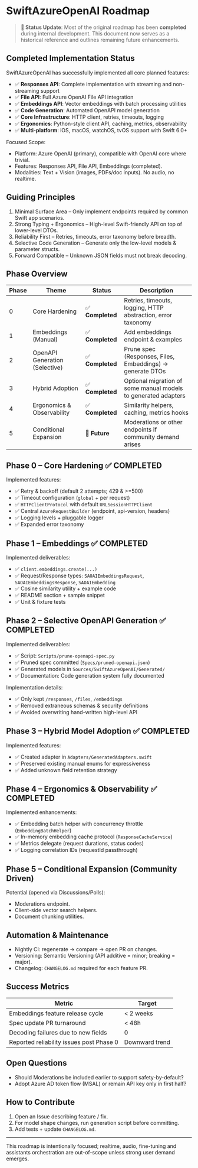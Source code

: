 # SwiftAzureOpenAI Roadmap

> **🎉 Status Update**: Most of the original roadmap has been **completed** during internal development. This document now serves as a historical reference and outlines remaining future enhancements.

## Completed Implementation Status

SwiftAzureOpenAI has successfully implemented all core planned features:

- ✅ **Responses API**: Complete implementation with streaming and non-streaming support
- ✅ **File API**: Full Azure OpenAI File API integration
- ✅ **Embeddings API**: Vector embeddings with batch processing utilities
- ✅ **Code Generation**: Automated OpenAPI model generation
- ✅ **Core Infrastructure**: HTTP client, retries, timeouts, logging
- ✅ **Ergonomics**: Python-style client API, caching, metrics, observability
- ✅ **Multi-platform**: iOS, macOS, watchOS, tvOS support with Swift 6.0+

Focused Scope:
- Platform: Azure OpenAI (primary), compatible with OpenAI core where trivial.
- Features: Responses API, File API, Embeddings (completed).
- Modalities: Text + Vision (images, PDFs/doc inputs). No audio, no realtime.

## Guiding Principles
1. Minimal Surface Area – Only implement endpoints required by common Swift app scenarios.
2. Strong Typing + Ergonomics – High-level Swift-friendly API on top of lower-level DTOs.
3. Reliability First – Retries, timeouts, error taxonomy before breadth.
4. Selective Code Generation – Generate only the low-level models & parameter structs.
5. Forward Compatible – Unknown JSON fields must not break decoding.

## Phase Overview

| Phase | Theme | Status | Description |
|-------|-------|--------|-------------|
| 0 | Core Hardening | ✅ **Completed** | Retries, timeouts, logging, HTTP abstraction, error taxonomy |
| 1 | Embeddings (Manual) | ✅ **Completed** | Add embeddings endpoint & examples |
| 2 | OpenAPI Generation (Selective) | ✅ **Completed** | Prune spec (Responses, Files, Embeddings) → generate DTOs |
| 3 | Hybrid Adoption | ✅ **Completed** | Optional migration of some manual models to generated adapters |
| 4 | Ergonomics & Observability | ✅ **Completed** | Similarity helpers, caching, metrics hooks |
| 5 | Conditional Expansion | 🔄 **Future** | Moderations or other endpoints if community demand arises |

## Phase 0 – Core Hardening ✅ **COMPLETED**
Implemented features:
- ✅ Retry & backoff (default 2 attempts; 429 & >=500)
- ✅ Timeout configuration (`global` + per request)
- ✅ `HTTPClientProtocol` with default `URLSessionHTTPClient`
- ✅ Central `AzureRequestBuilder` (endpoint, api-version, headers)
- ✅ Logging levels + pluggable logger
- ✅ Expanded error taxonomy

## Phase 1 – Embeddings ✅ **COMPLETED**
Implemented deliverables:
- ✅ `client.embeddings.create(...)`
- ✅ Request/Response types: `SAOAIEmbeddingsRequest`, `SAOAIEmbeddingsResponse`, `SAOAIEmbedding`
- ✅ Cosine similarity utility + example code
- ✅ README section + sample snippet
- ✅ Unit & fixture tests

## Phase 2 – Selective OpenAPI Generation ✅ **COMPLETED**
Implemented deliverables:
- ✅ Script: `Scripts/prune-openapi-spec.py`
- ✅ Pruned spec committed (`Specs/pruned-openapi.json`)
- ✅ Generated models in `Sources/SwiftAzureOpenAI/Generated/`
- ✅ Documentation: Code generation system fully documented

Implementation details:
- ✅ Only kept `/responses`, `/files`, `/embeddings`
- ✅ Removed extraneous schemas & security definitions
- ✅ Avoided overwriting hand-written high-level API

## Phase 3 – Hybrid Model Adoption ✅ **COMPLETED**
Implemented features:
- ✅ Created adapter in `Adapters/GeneratedAdapters.swift`
- ✅ Preserved existing manual enums for expressiveness
- ✅ Added unknown field retention strategy

## Phase 4 – Ergonomics & Observability ✅ **COMPLETED**
Implemented enhancements:
- ✅ Embedding batch helper with concurrency throttle (`EmbeddingBatchHelper`)
- ✅ In-memory embedding cache protocol (`ResponseCacheService`)
- ✅ Metrics delegate (request durations, status codes)
- ✅ Logging correlation IDs (requestId passthrough)

## Phase 5 – Conditional Expansion (Community Driven)
Potential (opened via Discussions/Polls):
- Moderations endpoint.
- Client-side vector search helpers.
- Document chunking utilities.

## Automation & Maintenance
- Nightly CI: regenerate → compare → open PR on changes.
- Versioning: Semantic Versioning (API additive = minor; breaking = major).
- Changelog: `CHANGELOG.md` required for each feature PR.

## Success Metrics
| Metric | Target |
|--------|--------|
| Embeddings feature release cycle | < 2 weeks |
| Spec update PR turnaround | < 48h |
| Decoding failures due to new fields | 0 |
| Reported reliability issues post Phase 0 | Downward trend |

## Open Questions
- Should Moderations be included earlier to support safety-by-default?
- Adopt Azure AD token flow (MSAL) or remain API key only in first half?

## How to Contribute
1. Open an Issue describing feature / fix.
2. For model shape changes, run generation script before committing.
3. Add tests + update `CHANGELOG.md`.

---
This roadmap is intentionally focused; realtime, audio, fine-tuning and assistants orchestration are out-of-scope unless strong user demand emerges.
